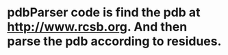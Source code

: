 # pdbParser code is find the pdb at http://www.rcsb.org. And then parse the pdb according to residues. 
